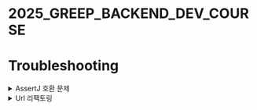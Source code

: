 # 2025_GREEP_BACKEND_DEV_COURSE

# Troubleshooting
<details>

<summary>AssertJ 호환 문제</summary>
문제 : gradle/maven없이 AssertJ와 같은 외부 라이브러리 사용에 차질
<br>
해결 : Assertj jar파일을 직접 넣어 외부 라이브러리 활성화 진행
</details>
<details>
<summary>Url 리팩토링</summary>
문제 : Url 특성상 [ /구분/기능?파라미터... ] 구조로 되어있고 구분만 값이 존재할 수있고 구분과 기능만 값이 존재할 경우가 있어 오버로딩으로 구현하면 불필요한 코드가 생김
<br>
해결 : 빌더 패턴 활용
</details>

